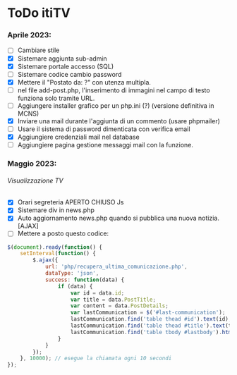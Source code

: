 # ToDo itiTV

### Aprile 2023:

- [ ] Cambiare stile
- [x] Sistemare aggiunta sub-admin
- [x] Sistemare portale accesso (SQL)
- [ ] Sistemare codice cambio password
- [x] Mettere il "Postato da: ?" con utenza multipla.
- [ ] nel file add-post.php, l'inserimento di immagini nel campo di testo funziona solo tramite URL.
- [ ] Aggiungere installer grafico per un php.ini (?) (versione definitiva in MCNS)
- [x] Inviare una mail durante l'aggiunta di un commento (usare phpmailer)
- [ ] Usare il sistema di password dimenticata con verifica email
- [x] Aggiungiere credenziali mail nel database
- [ ] Aggiungiere pagina gestione messaggi mail con la funzione.

### Maggio 2023:

###### Visualizzazione TV

- [x] Orari segreteria APERTO CHIUSO Js
- [x] Sistemare div in news.php
- [x] Auto aggiornamento news.php quando si pubblica una nuova notizia. [AJAX]
- [ ] Mettere a posto questo codice:

```js
$(document).ready(function() {
    setInterval(function() {
        $.ajax({
            url: 'php/recupera_ultima_comunicazione.php',
            dataType: 'json',
            success: function(data) {
                if (data) {
                    var id = data.id;
                    var title = data.PostTitle;
                    var content = data.PostDetails;
                    var lastCommunication = $('#last-communication');
                    lastCommunication.find('table thead #id').text(id);
                    lastCommunication.find('table thead #title').text(title);
                    lastCommunication.find('table tbody #lastbody').html(content);
                }
            }
        });
    }, 10000); // esegue la chiamata ogni 10 secondi
});
```
